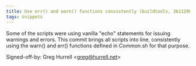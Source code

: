 ```yaml
---
title: Use err() and warn() functions consistently (buildtools, 3611298)
tags: snippets
---
```


Some of the scripts were using vanilla "echo" statements for issuing warnings and errors. This commit brings all scripts into line, consistently using the warn() and err() functions defined in Common.sh for that purpose.

Signed-off-by: Greg Hurrell &lt;greg@hurrell.net&gt;
